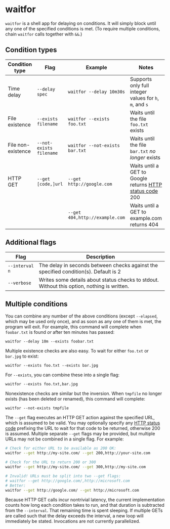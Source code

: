 # waitfor
`waitfor` is a shell app for delaying on conditions. It will simply block until any one of the specified conditions is met. (To require multiple conditions, chain `waitfor` calls together with `&&`.)

## Condition types 
| Condition type | Flag | Example | Notes |
|----------------|------|---------|-------|
| Time delay     | `--delay spec` | `waitfor --delay 10m30s`    | Supports only full integer values for `h`, `m`, and `s` |
| File existence | `--exists filename` | `waitfor --exists foo.txt` | Waits until the file `foo.txt` exists |
| File non-existence | `--not-exists filename` | `waitfor --not-exists bar.txt` | Waits until the file `bar.txt` _no longer_ exists |
| HTTP GET | `--get [code,]url` | `--get http://google.com` | Waits until a GET to Google returns [HTTP status code](https://en.wikipedia.org/wiki/List_of_HTTP_status_codes) 200 |
|          |                    | `--get 404,http://example.com` | Waits until a GET to example.com returns 404 |

## Additional flags
| Flag | Description |
|------|-------------|
| `--interval n` | The delay in seconds between checks against the specified condition(s). Default is 2 |
| `--verbose` | Writes some details about status checks to stdout. Without this option, nothing is written. |

## Multiple conditions
You can combine any number of the above conditions (except `--elapsed`, which may be used only once), and as soon as any one of them is met, the program will exit. For example, this command will complete when `foobar.txt` is found _or_ after ten minutes has passed:

    waitfor --delay 10m --exists foobar.txt

Multiple existence checks are also easy. To wait for either `foo.txt` or `bar.jpg` to exist:

    waitfor --exists foo.txt --exists bar.jpg

For `--exists`, you can combine these into a single flag:

    waitfor --exists foo.txt,bar.jpg

Nonexistence checks are similar but the inversion. When `tmpfile` no longer exists (has been deleted or renamed), this command will complete:

    waitfor --not-exists tmpfile

The `--get` flag executes an HTTP GET action against the specified URL, which is assumed to be valid. You may optionally specify any [HTTP status code](https://en.wikipedia.org/wiki/List_of_HTTP_status_codes) prefixing the URL to wait for that code to be returned, otherwise 200 is assumed. Multiple separate `--get` flags may be provided, but multiple URLs may not be combined in a single flag. For example:

```bash
# Check for either URL to be available as 200 OK:
waitfor --get http://my-site.com/ --get 200,http://your-site.com

# Check for the URL to return 200 or 300
waitfor --get http://my-site.com/ --get 300,http://my-site.com

# Invalid! URLs must be split into two --get flags:
# waitfor --get http://google.com/,http://microsoft.com
# Better:
waitfor --get http://google.com/ --get http://microsoft.com
```

Because HTTP GET calls incur nontrivial latency, the current implementation counts how long each condition takes to run, and that duration is subtracted from the `--interval`. That remaining time is spent sleeping. If multiple GETs are called such that the delay exceeds the interval, a new loop will immediately be stated. Invocations are not currently parallelized.
